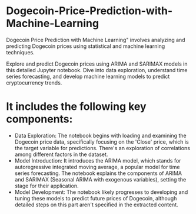 # Dogecoin-Price-Prediction-with-Machine-Learning

Dogecoin Price Prediction with Machine Learning" involves analyzing and predicting Dogecoin prices using statistical and machine learning techniques. 

Explore and predict Dogecoin prices using ARIMA and SARIMAX models in this detailed Jupyter notebook. Dive into data exploration, understand time series forecasting, and develop machine learning models to predict cryptocurrency trends.

# It includes the following key components:
- Data Exploration: The notebook begins with loading and examining the Dogecoin price data, specifically focusing on the 'Close' price, which is the target variable for predictions. There's an exploration of correlations among different factors in the dataset.
- Model Introduction: It introduces the ARIMA model, which stands for autoregressive integrated moving average, a popular model for time series forecasting. The notebook explains the components of ARIMA and SARIMAX (Seasonal ARIMA with exogenous variables), setting the stage for their application.
- Model Development: The notebook likely progresses to developing and tuning these models to predict future prices of Dogecoin, although detailed steps on this part aren't specified in the extracted content.
